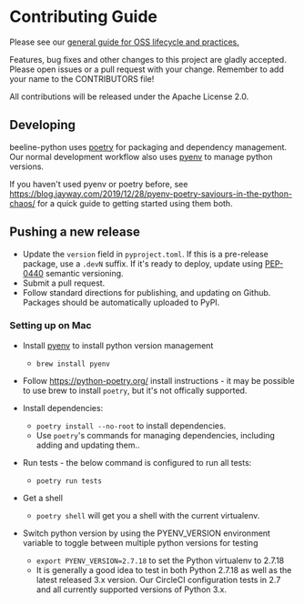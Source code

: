 # Contributing Guide

Please see our [general guide for OSS lifecycle and practices.](https://github.com/honeycombio/home/blob/main/honeycomb-oss-lifecycle-and-practices.md)

Features, bug fixes and other changes to this project are gladly accepted.
Please open issues or a pull request with your change. Remember to add your name
to the CONTRIBUTORS file!

All contributions will be released under the Apache License 2.0.

## Developing

beeline-python uses [poetry](https://python-poetry.org/) for packaging and dependency management. Our normal development workflow also uses [pyenv](https://github.com/pyenv/pyenv) to manage python versions.

If you haven't used pyenv or poetry before, see https://blog.jayway.com/2019/12/28/pyenv-poetry-saviours-in-the-python-chaos/ for a quick guide to getting started using them both.

## Pushing a new release

- Update the `version` field in `pyproject.toml`. If this is a pre-release package, use a `.devN` suffix. If it's ready to deploy, update using [PEP-0440](https://www.python.org/dev/peps/pep-0440/) semantic versioning.
- Submit a pull request.
- Follow standard directions for publishing, and updating on Github. Packages should be automatically uploaded to PyPI.

### Setting up on Mac

- Install [pyenv](https://github.com/pyenv/pyenv) to install python version management

  - `brew install pyenv`

- Follow https://python-poetry.org/ install instructions - it may be possible to use brew to install `poetry`, but it's not offically supported.

* Install dependencies:
  - `poetry install --no-root` to install dependencies.
  - Use `poetry`'s commands for managing dependencies, including adding and updating them..
* Run tests - the below command is configured to run all tests:
  - `poetry run tests`
* Get a shell

  - `poetry shell` will get you a shell with the current virtualenv.

* Switch python version by using the PYENV_VERSION environment variable to toggle between multiple python versions for testing
  - `export PYENV_VERSION=2.7.18` to set the Python virtualenv to 2.7.18
  - It is generally a good idea to test in both Python 2.7.18 as well as the latest released 3.x version. Our CircleCI configuration tests in 2.7 and all currently supported versions of Python 3.x.
